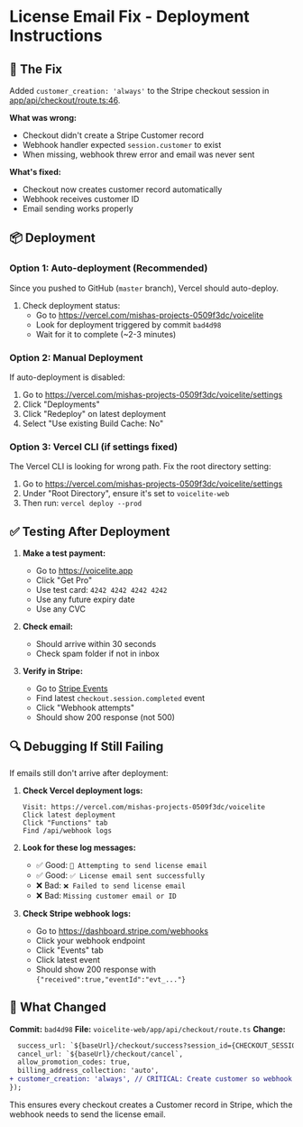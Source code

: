 # License Email Fix - Deployment Instructions

## 🎯 The Fix

Added `customer_creation: 'always'` to the Stripe checkout session in [app/api/checkout/route.ts:46](voicelite-web/app/api/checkout/route.ts#L46).

**What was wrong:**
- Checkout didn't create a Stripe Customer record
- Webhook handler expected `session.customer` to exist
- When missing, webhook threw error and email was never sent

**What's fixed:**
- Checkout now creates customer record automatically
- Webhook receives customer ID
- Email sending works properly

## 📦 Deployment

### Option 1: Auto-deployment (Recommended)
Since you pushed to GitHub (`master` branch), Vercel should auto-deploy.

1. Check deployment status:
   - Go to https://vercel.com/mishas-projects-0509f3dc/voicelite
   - Look for deployment triggered by commit `bad4d98`
   - Wait for it to complete (~2-3 minutes)

### Option 2: Manual Deployment
If auto-deployment is disabled:

1. Go to https://vercel.com/mishas-projects-0509f3dc/voicelite/settings
2. Click "Deployments"
3. Click "Redeploy" on latest deployment
4. Select "Use existing Build Cache: No"

### Option 3: Vercel CLI (if settings fixed)
The Vercel CLI is looking for wrong path. Fix the root directory setting:

1. Go to https://vercel.com/mishas-projects-0509f3dc/voicelite/settings
2. Under "Root Directory", ensure it's set to `voicelite-web`
3. Then run: `vercel deploy --prod`

## ✅ Testing After Deployment

1. **Make a test payment:**
   - Go to https://voicelite.app
   - Click "Get Pro"
   - Use test card: `4242 4242 4242 4242`
   - Use any future expiry date
   - Use any CVC

2. **Check email:**
   - Should arrive within 30 seconds
   - Check spam folder if not in inbox

3. **Verify in Stripe:**
   - Go to [Stripe Events](https://dashboard.stripe.com/test/events)
   - Find latest `checkout.session.completed` event
   - Click "Webhook attempts"
   - Should show 200 response (not 500)

## 🔍 Debugging If Still Failing

If emails still don't arrive after deployment:

1. **Check Vercel deployment logs:**
   ```
   Visit: https://vercel.com/mishas-projects-0509f3dc/voicelite
   Click latest deployment
   Click "Functions" tab
   Find /api/webhook logs
   ```

2. **Look for these log messages:**
   - ✅ Good: `📧 Attempting to send license email`
   - ✅ Good: `✅ License email sent successfully`
   - ❌ Bad: `❌ Failed to send license email`
   - ❌ Bad: `Missing customer email or ID`

3. **Check Stripe webhook logs:**
   - Go to https://dashboard.stripe.com/webhooks
   - Click your webhook endpoint
   - Click "Events" tab
   - Click latest event
   - Should show 200 response with `{"received":true,"eventId":"evt_..."}`

## 📝 What Changed

**Commit:** `bad4d98`
**File:** `voicelite-web/app/api/checkout/route.ts`
**Change:**
```diff
  success_url: `${baseUrl}/checkout/success?session_id={CHECKOUT_SESSION_ID}`,
  cancel_url: `${baseUrl}/checkout/cancel`,
  allow_promotion_codes: true,
  billing_address_collection: 'auto',
+ customer_creation: 'always', // CRITICAL: Create customer so webhook can access customer ID
});
```

This ensures every checkout creates a Customer record in Stripe, which the webhook needs to send the license email.
